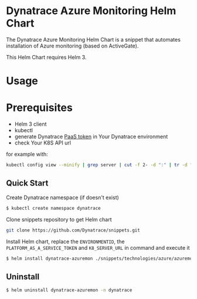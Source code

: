 # Dynatrace Azure Monitoring Helm Chart

The Dynatrace Azure Monitoring Helm Chart is a snippet that automates installation of Azure monitoring (based on ActiveGate).

This Helm Chart requires Helm 3.

# Usage 

# Prerequisites
* Helm 3 client
* kubectl
* generate Dynatrace [PaaS token](https://www.dynatrace.com/support/help/shortlink/token#paas-token-) in Your Dynatrace environment
* check Your K8S API url 

for example with:
```sh
kubectl config view --minify | grep server | cut -f 2- -d ":" | tr -d " "
```

## Quick Start

Create Dynatrace namespace (if doesn't exist)
```sh
$ kubectl create namespace dynatrace
```

Clone snippets repository to get Helm chart
```sh
git clone https://github.com/Dynatrace/snippets.git
```


Install Helm chart, replace the `ENVIRONMENTID`, the `PLATFORM_AS_A_SERVICE_TOKEN` and `K8_SERVER_URL` in command and execute it 
```sh
$ helm install dynatrace-azuremon ./snippets/technologies/azure/azuremon-helm-chart -n dynatrace --set dynatrace.host="ENVIRONMENTID.live.dynatrace.com",dynatrace.environment="ENVIRONMENTID",dynatrace.paasToken="PLATFORM_AS_A_SERVICE_TOKEN",k8s.server="K8_SERVER_URL"
```

## Uninstall 

```sh
$ helm uninstall dynatrace-azuremon -n dynatrace
```